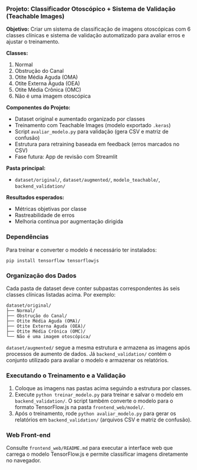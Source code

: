 ### Projeto: Classificador Otoscópico + Sistema de Validação (Teachable Images)

**Objetivo:** Criar um sistema de classificação de imagens otoscópicas com 6 classes clínicas e sistema de validação automatizado para avaliar erros e ajustar o treinamento.

**Classes:**
1. Normal
2. Obstrução do Canal
3. Otite Média Aguda (OMA)
4. Otite Externa Aguda (OEA)
5. Otite Média Crônica (OMC)
6. Não é uma imagem otoscópica

**Componentes do Projeto:**
- Dataset original e aumentado organizado por classes
- Treinamento com Teachable Images (modelo exportado `.keras`)
- Script `avaliar_modelo.py` para validação (gera CSV e matriz de confusão)
- Estrutura para retraining baseada em feedback (erros marcados no CSV)
- Fase futura: App de revisão com Streamlit

**Pasta principal:**
- `dataset/original/`, `dataset/augmented/`, `modelo_teachable/`, `backend_validation/`

**Resultados esperados:**
- Métricas objetivas por classe
- Rastreabilidade de erros
- Melhoria contínua por augmentação dirigida

### Dependências

Para treinar e converter o modelo é necessário ter instalados:

```
pip install tensorflow tensorflowjs
```

### Organização dos Dados

Cada pasta de dataset deve conter subpastas correspondentes às seis classes
clínicas listadas acima. Por exemplo:

```
dataset/original/
├── Normal/
├── Obstrução do Canal/
├── Otite Média Aguda (OMA)/
├── Otite Externa Aguda (OEA)/
├── Otite Média Crônica (OMC)/
└── Não é uma imagem otoscópica/
```

`dataset/augmented/` segue a mesma estrutura e armazena as imagens após
processos de aumento de dados. Já `backend_validation/` contém o conjunto
utilizado para avaliar o modelo e armazenar os relatórios.

### Executando o Treinamento e a Validação

1. Coloque as imagens nas pastas acima seguindo a estrutura por classes.
2. Execute `python treinar_modelo.py` para treinar e salvar o modelo em
   `backend_validation/`. O script também converte o modelo para o formato
   TensorFlow.js na pasta `frontend_web/model/`.
3. Após o treinamento, rode `python avaliar_modelo.py` para gerar os relatórios
   em `backend_validation/` (arquivos CSV e matriz de confusão).

### Web Front-end
Consulte `frontend_web/README.md` para executar a interface web que carrega o modelo TensorFlow.js e permite classificar imagens diretamente no navegador.
